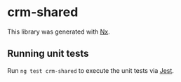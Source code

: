 # crm-shared

This library was generated with [Nx](https://nx.dev).

## Running unit tests

Run `ng test crm-shared` to execute the unit tests via [Jest](https://jestjs.io).
